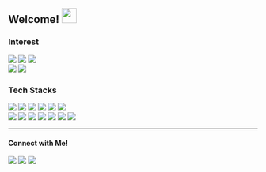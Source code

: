 ## Welcome! <img src="https://camo.githubusercontent.com/e8e7b06ecf583bc040eb60e44eb5b8e0ecc5421320a92929ce21522dbc34c891/68747470733a2f2f6d656469612e67697068792e636f6d2f6d656469612f6876524a434c467a6361737252346961377a2f67697068792e676966" height=30/>




### Interest
<img src="https://img.shields.io/badge/-Data Science-000000?style=flat"/></a>
<img src="https://img.shields.io/badge/-Korean Natural Language Processing-000000?style=flat"/></a>
<img src="https://img.shields.io/badge/-Text Classification-000000?style=flat"/></a>
<br>
<img src="https://img.shields.io/badge/-Deep Learning-000000?style=flat"/></a>
<img src="https://img.shields.io/badge/-Medical AI-000000?style=flat"/></a>


### Tech Stacks
<!-- <img src="https://img.shields.io/badge/-Machine Learning-000000?style=flat"/></a> -->
<!-- <img src="https://img.shields.io/badge/-Deep Learning-000000?style=flat"/></a> -->
<!-- <img src="https://img.shields.io/badge/-YOLO-000000?style=flat&logo=YOLO"/></a> -->
<!-- <img src="https://img.shields.io/badge/-Computer Vision-000000?style=flat"/></a> -->
<!-- <img src="https://img.shields.io/badge/-Object Detection-000000?style=flat"/></a> -->
<!-- <img src="https://img.shields.io/badge/-Data Science-000000?style=flat"/></a> -->
<!-- <img src="https://img.shields.io/badge/-Object Detection-000000?style=flat"/></a> -->

<img src="https://img.shields.io/badge/-Python-000000?style=flat&logo=Python"/></a>
<img src="https://img.shields.io/badge/-pandas-000000?style=flat&logo=pandas"/></a>
<img src="https://img.shields.io/badge/-scikit learn-000000?style=flat&logo=scikit%2Dlearn"/></a>
<a href="https://konlpy.org/en/latest/" target="_blank"><img src="https://img.shields.io/badge/-KoNLPy-000000?style=flat"/></a>
<img src="https://img.shields.io/badge/-OpenCV-000000?style=flat&logo=OpenCV"/></a>
<img src="https://img.shields.io/badge/-YOLO-000000?style=flat&logo=YOLO"/></a>
<br>
<img src="https://img.shields.io/badge/-Linux-000000?style=flat&logo=Linux"/></a>
<img src="https://img.shields.io/badge/-C-000000?style=flat&logo=C"/></a>
<img src="https://img.shields.io/badge/-C++-000000?style=flat&logo=C%2B%2B"/></a>
<img src="https://img.shields.io/badge/-HTML5-000000?style=flat&logo=HTML5"/></a>
<img src="https://img.shields.io/badge/-CSS3-000000?style=flat&logo=CSS3"/></a>
<img src="https://img.shields.io/badge/-JavaScript-000000?style=flat&logo=JavaScript"/></a>
<img src="https://img.shields.io/badge/-markdown-000000?style=flat&logo=markdown"/></a>


<!-- <img src="https://img.shields.io/badge/-Flask-000000?style=flat&logo=Flask"/></a> -->
<!-- <img src="https://img.shields.io/badge/-Object Oriented Programming-000000?style=flat"/></a> -->

---

#### Connect with Me!

<a href="https://oneonlee.github.io/bio/" target="_blank"><img src="https://img.shields.io/badge/-Website-000000?style=flat&logo=About.me&logoColor=white"/><a/>
<a href="https://www.linkedin.com/in/dong-geon-lee-9a8647202/" target="_blank"><img src="https://img.shields.io/badge/-Linkedin-000000?style=flat&logo=linkedin"/><a/>
<a href="https://hits.seeyoufarm.com"><img src="https://hits.seeyoufarm.com/api/count/incr/badge.svg?url=https%3A%2F%2Fgithub.com%2Foneonlee%2Fhit-counter&count_bg=%231F367B&title_bg=%23000000&icon=&icon_color=%23E7E7E7&title=Today&edge_flat=false"/></a>

  <br>
  
<div align=center>
</div>
